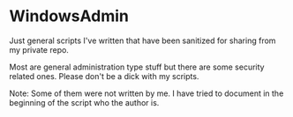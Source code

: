 # WindowsAdmin
Just general scripts I've written that have been sanitized for sharing from my private repo. 

Most are general administration type stuff but there are some security related ones. Please don't be a dick with my scripts. 

Note: Some of them were not written by me. I have tried to document in the beginning of the script who the author is. 
